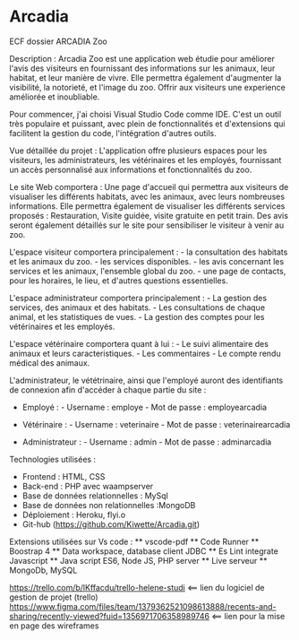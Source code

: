 # Arcadia
ECF dossier ARCADIA Zoo


Description : Arcadia Zoo est une application web étudie pour  améliorer l'avis des visiteurs en fournissant des informations sur les animaux, leur habitat, et leur manière de vivre.
Elle permettra également d'augmenter la visibilité, la notorieté, et l'image du zoo. Offrir aux visiteurs une experience améliorée et inoubliable.

Pour commencer, j'ai choisi Visual Studio Code comme IDE. C'est un outil très populaire et puissant, avec plein de fonctionnalités et d'extensions qui facilitent la gestion du code, l'intégration d'autres outils.



Vue détaillée du projet : L'application offre plusieurs espaces pour les visiteurs, les administrateurs, les vétérinaires et les employés, fournissant un accès personnalisé aux informations et fonctionnalités du zoo.

Le site Web comportera : Une page d'accueil qui permettra aux visiteurs de visualiser les différents habitats, avec les animaux, avec leurs nombreuses informations. Elle permettra également de visualiser les différents services proposés : Restauration, Visite guidée, visite gratuite en petit train.
Des avis seront également détaillés sur le site pour sensibiliser le visiteur à venir au zoo.


L'espace visiteur comportera principalement : - la consultation des habitats et les animaux du zoo.
                                              - les services disponibles.
                                              - les avis concernant les services et les animaux, l'ensemble global du zoo.
                                              - une page de contacts, pour les horaires, le lieu, et d'autres questions essentielles.

L'espace administrateur comportera principalement : - La gestion des services, des animaux et des habitats.
                                                    - Les consultations de chaque animal, et les statistiques de vues.
                                                    - La gestion des comptes pour les vétérinaires et les employés.

L'espace vétérinaire comportera quant à lui : - Le suivi alimentaire des animaux et leurs caracteristiques.
                                              - Les commentaires
                                              - Le compte rendu médical des animaux.

L'administrateur, le vététrinaire, ainsi que l'employé auront des identifiants de connexion afin d'accéder à chaque partie du site : 

 - Employé :  - Username : employe
           - Mot de passe : employearcadia

           


 - Vétérinaire : - Username : veterinaire
              - Mot de passe : veterinairearcadia


              

- Administrateur : - Username : admin
                 - Mot de passe : adminarcadia

                 



Technologies utilisées : 
 - Frontend : HTML, CSS
 - Back-end : PHP avec waampserver
 - Base de données relationnelles : MySql
 - Base de données non relationnelles :MongoDB
 - Déploiement : Heroku, flyi.o
 - Git-hub (https://github.com/Kiwette/Arcadia.git)

Extensions utilisées sur Vs code : 
** vscode-pdf
** Code Runner
** Boostrap 4
** Data workspace, database client JDBC
** Es Lint integrate Javascript
** Java script ES6, Node JS, PHP server
** Live serveur
** MongoDb, MySQL


https://trello.com/b/lKffacdu/trello-helene-studi <== lien du logiciel de gestion de projet (trello) 
https://www.figma.com/files/team/1379362521098613888/recents-and-sharing/recently-viewed?fuid=1356971706358989746 <== lien pour la mise en page des wireframes
                                              
                                                    
